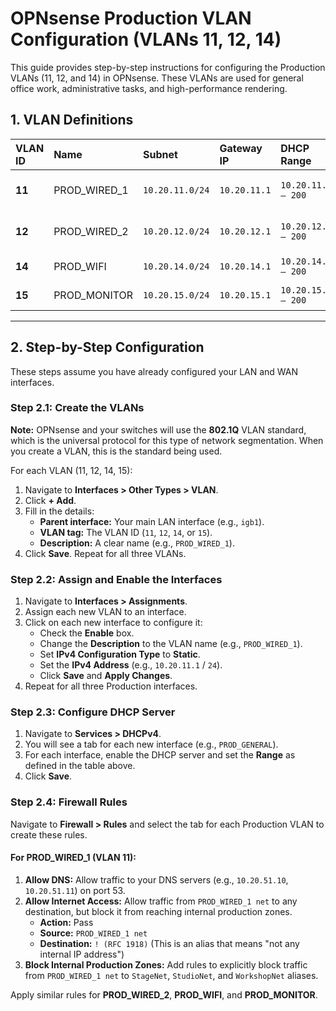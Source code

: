 # OPNsense Production VLAN Configuration (VLANs 11, 12, 14)

This guide provides step-by-step instructions for configuring the Production VLANs (11, 12, and 14) in OPNsense. These VLANs are used for general office work, administrative tasks, and high-performance rendering.

## 1. VLAN Definitions

| VLAN ID | Name           | Subnet           | Gateway IP     | DHCP Range           | Purpose                                      |
|:--------|:---------------|:-----------------|:---------------|:---------------------|:---------------------------------------------|
| **11**  | PROD_WIRED_1   | `10.20.11.0/24`  | `10.20.11.1`   | `10.20.11.100 – 200` | Production Wired (1Gb)                       |
| **12**  | PROD_WIRED_2   | `10.20.12.0/24`  | `10.20.12.1`   | `10.20.12.100 – 200` | Production Wired (10Gb)                      |
| **14**  | PROD_WIFI      | `10.20.14.0/24`  | `10.20.14.1`   | `10.20.14.100 – 200` | Production Wireless                          |
| **15**  | PROD_MONITOR   | `10.20.15.0/24`  | `10.20.15.1`   | `10.20.15.100 – 200` | Production Monitoring                        |

---

## 2. Step-by-Step Configuration

These steps assume you have already configured your LAN and WAN interfaces.

### Step 2.1: Create the VLANs

**Note:** OPNsense and your switches will use the **802.1Q** VLAN standard, which is the universal protocol for this type of network segmentation. When you create a VLAN, this is the standard being used.

For each VLAN (11, 12, 14, 15):

1.  Navigate to **Interfaces > Other Types > VLAN**.
2.  Click **+ Add**.
3.  Fill in the details:
    -   **Parent interface:** Your main LAN interface (e.g., `igb1`).
    -   **VLAN tag:** The VLAN ID (`11`, `12`, `14`, or `15`).
    -   **Description:** A clear name (e.g., `PROD_WIRED_1`).
4.  Click **Save**. Repeat for all three VLANs.

### Step 2.2: Assign and Enable the Interfaces

1.  Navigate to **Interfaces > Assignments**.
2.  Assign each new VLAN to an interface.
3.  Click on each new interface to configure it:
    -   Check the **Enable** box.
    -   Change the **Description** to the VLAN name (e.g., `PROD_WIRED_1`).
    -   Set **IPv4 Configuration Type** to **Static**.
    -   Set the **IPv4 Address** (e.g., `10.20.11.1` / `24`).
    -   Click **Save** and **Apply Changes**.
4.  Repeat for all three Production interfaces.

### Step 2.3: Configure DHCP Server

1.  Navigate to **Services > DHCPv4**.
2.  You will see a tab for each new interface (e.g., `PROD_GENERAL`).
3.  For each interface, enable the DHCP server and set the **Range** as defined in the table above.
4.  Click **Save**.

### Step 2.4: Firewall Rules

Navigate to **Firewall > Rules** and select the tab for each Production VLAN to create these rules.

#### For PROD_WIRED_1 (VLAN 11):

1.  **Allow DNS:** Allow traffic to your DNS servers (e.g., `10.20.51.10`, `10.20.51.11`) on port 53.
2.  **Allow Internet Access:** Allow traffic from `PROD_WIRED_1 net` to any destination, but block it from reaching internal production zones.
    -   **Action:** Pass
    -   **Source:** `PROD_WIRED_1 net`
    -   **Destination:** `! (RFC 1918)` (This is an alias that means "not any internal IP address")
3.  **Block Internal Production Zones:** Add rules to explicitly block traffic from `PROD_WIRED_1 net` to `StageNet`, `StudioNet`, and `WorkshopNet` aliases.

Apply similar rules for **PROD_WIRED_2**, **PROD_WIFI**, and **PROD_MONITOR**.
